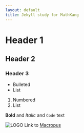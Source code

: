 ```yaml
---
layout: default
title: Jekyll study for MathKang
---
```


# Header 1
## Header 2
### Header 3

- Bulleted
- List

1. Numbered
2. List

**Bold** and _Italic_ and `Code` text

![LOGO](https://mathkang.github.io/kenguru_logo.png) Link to [Macropus](http://macropus.bizml.ru)
